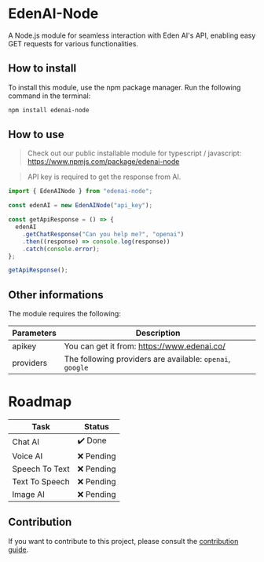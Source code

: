 # EdenAI-Node

A Node.js module for seamless interaction with Eden AI's API, enabling easy GET requests for various functionalities.

## How to install

To install this module, use the npm package manager. Run the following command in the terminal:

```bash
npm install edenai-node
```

## How to use

> Check out our public installable module for typescript / javascript: https://www.npmjs.com/package/edenai-node

> API key is required to get the response from AI.

```javascript
import { EdenAINode } from "edenai-node";

const edenAI = new EdenAINode("api_key");

const getApiResponse = () => {
  edenAI
    .getChatResponse("Can you help me?", "openai")
    .then((response) => console.log(response))
    .catch(console.error);
};

getApiResponse();
```

## Other informations

The module requires the following:

| Parameters | Description                                               |
| ---------- | --------------------------------------------------------- |
| apikey     | You can get it from: https://www.edenai.co/               |
| providers  | The following providers are available: `openai`, `google` |

# Roadmap

| Task           | Status     |
| -------------- | ---------- |
| Chat AI        | ✔️ Done    |
| Voice AI       | ❌ Pending |
| Speech To Text | ❌ Pending |
| Text To Speech | ❌ Pending |
| Image AI       | ❌ Pending |

## Contribution

If you want to contribute to this project, please consult the [contribution guide](https://github.com/adriantandara/edenai-node/pulls).
